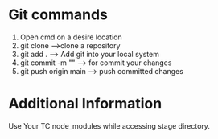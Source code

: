 # Git commands
1. Open cmd on a desire location <br>
2. git clone <your git hub repo link> -->clone a repository <br>
3. git add .  --> Add git into your local system <br>
4. git commit -m "<message while committing the changes >" --> for commit your changes <br>
5. git push origin main --> push committed changes <br>

# Additional Information
Use Your TC node_modules while accessing stage directory. 
